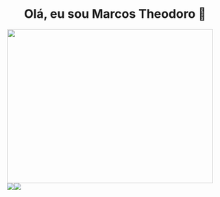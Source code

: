 <h1 align='center'> Olá, eu sou Marcos Theodoro 👋</h1>

<div  align='center' style='display: flex; flex-direction: column;'>
	<img src='https://media.giphy.com/media/qgQUggAC3Pfv687qPC/giphy.gif' width='480' height='360'>
	<div  style='display: flex; flex-direction: row;'>
		<img src='https://komarev.com/ghpvc/?username=Marktheo&color=blue'>
		<img src='https://img.shields.io/badge/Ask%20me-anything-1abc9c.svg'>
	</div>
</div>
